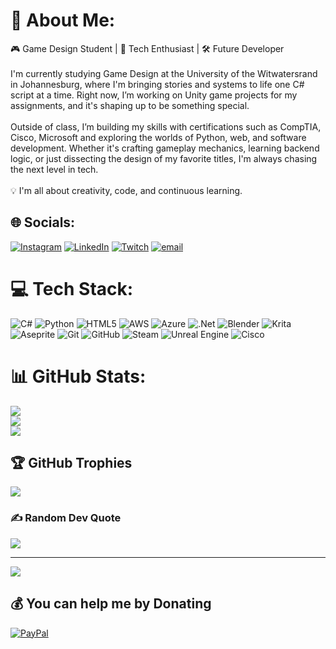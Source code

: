 # 💫 About Me:
🎮 Game Design Student | 🧠 Tech Enthusiast | 🛠️ Future Developer<br><br>I'm currently studying Game Design at the University of the Witwatersrand in Johannesburg, where I'm bringing stories and systems to life one C# script at a time. Right now, I’m working on Unity game projects for my assignments, and it's shaping up to be something special.<br><br>Outside of class, I’m building my skills with certifications such as CompTIA, Cisco, Microsoft and exploring the worlds of Python, web, and software development. Whether it's crafting gameplay mechanics, learning backend logic, or just dissecting the design of my favorite titles, I'm always chasing the next level in tech.<br><br>💡 I'm all about creativity, code, and continuous learning.


## 🌐 Socials:
[![Instagram](https://img.shields.io/badge/Instagram-%23E4405F.svg?logo=Instagram&logoColor=white)](https://instagram.com/phiwe.bhengu) [![LinkedIn](https://img.shields.io/badge/LinkedIn-%230077B5.svg?logo=linkedin&logoColor=white)](https://linkedin.com/in/www.linkedin.com/in/phiwe-bhengu-634361300) [![Twitch](https://img.shields.io/badge/Twitch-%239146FF.svg?logo=Twitch&logoColor=white)](https://twitch.tv/phiwebhengu) [![email](https://img.shields.io/badge/Email-D14836?logo=gmail&logoColor=white)](mailto:bhengu080104@gmail.com) 

# 💻 Tech Stack:
![C#](https://img.shields.io/badge/c%23-%23239120.svg?style=flat&logo=csharp&logoColor=white) ![Python](https://img.shields.io/badge/python-3670A0?style=flat&logo=python&logoColor=ffdd54) ![HTML5](https://img.shields.io/badge/html5-%23E34F26.svg?style=flat&logo=html5&logoColor=white) ![AWS](https://img.shields.io/badge/AWS-%23FF9900.svg?style=flat&logo=amazon-aws&logoColor=white) ![Azure](https://img.shields.io/badge/azure-%230072C6.svg?style=flat&logo=microsoftazure&logoColor=white) ![.Net](https://img.shields.io/badge/.NET-5C2D91?style=flat&logo=.net&logoColor=white) ![Blender](https://img.shields.io/badge/blender-%23F5792A.svg?style=flat&logo=blender&logoColor=white) ![Krita](https://img.shields.io/badge/Krita-203759?style=flat&logo=krita&logoColor=EEF37B) ![Aseprite](https://img.shields.io/badge/Aseprite-FFFFFF?style=flat&logo=Aseprite&logoColor=#7D929E) ![Git](https://img.shields.io/badge/git-%23F05033.svg?style=flat&logo=git&logoColor=white) ![GitHub](https://img.shields.io/badge/github-%23121011.svg?style=flat&logo=github&logoColor=white) ![Steam](https://img.shields.io/badge/steam-%23000000.svg?style=flat&logo=steam&logoColor=white) ![Unreal Engine](https://img.shields.io/badge/unrealengine-%23313131.svg?style=flat&logo=unrealengine&logoColor=white) ![Cisco](https://img.shields.io/badge/cisco-%23049fd9.svg?style=flat&logo=cisco&logoColor=black)
# 📊 GitHub Stats:
![](https://github-readme-stats.vercel.app/api?username=phiwebhengu&theme=dark&hide_border=false&include_all_commits=true&count_private=true)<br/>
![](https://nirzak-streak-stats.vercel.app/?user=phiwebhengu&theme=dark&hide_border=false)<br/>
![](https://github-readme-stats.vercel.app/api/top-langs/?username=phiwebhengu&theme=dark&hide_border=false&include_all_commits=true&count_private=true&layout=compact)

## 🏆 GitHub Trophies
![](https://github-profile-trophy.vercel.app/?username=phiwebhengu&theme=radical&no-frame=false&no-bg=true&margin-w=4)

### ✍️ Random Dev Quote
![](https://quotes-github-readme.vercel.app/api?type=horizontal&theme=radical)

---
[![](https://visitcount.itsvg.in/api?id=phiwebhengu&icon=0&color=0)](https://visitcount.itsvg.in)

  ## 💰 You can help me by Donating
  [![PayPal](https://img.shields.io/badge/PayPal-00457C?style=for-the-badge&logo=paypal&logoColor=white)](https://paypal.me/paypal.me/phiwebhengu) 

  
<!-- Proudly created with GPRM ( https://gprm.itsvg.in ) -->
